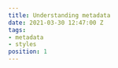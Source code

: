 ```yaml
---
title: Understanding metadata
date: 2021-03-30 12:47:00 Z
tags:
- metadata
- styles
position: 1
---
```


